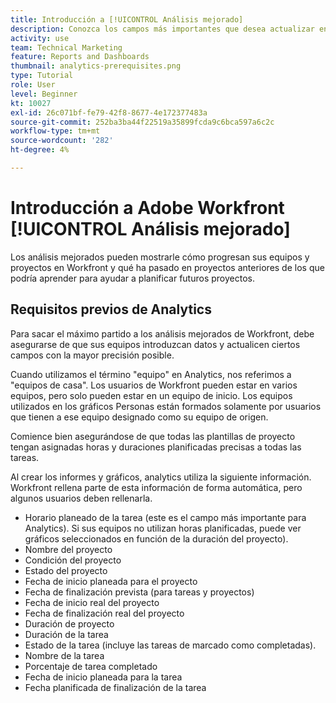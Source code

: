 ```yaml
---
title: Introducción a [!UICONTROL Análisis mejorado]
description: Conozca los campos más importantes que desea actualizar en Workfront para que Análisis mejorado le muestre cómo progresan sus equipos y proyectos en Workfront.
activity: use
team: Technical Marketing
feature: Reports and Dashboards
thumbnail: analytics-prerequisites.png
type: Tutorial
role: User
level: Beginner
kt: 10027
exl-id: 26c071bf-fe79-42f8-8677-4e172377483a
source-git-commit: 252ba3ba44f22519a35899fcda9c6bca597a6c2c
workflow-type: tm+mt
source-wordcount: '282'
ht-degree: 4%

---
```


# Introducción a Adobe Workfront [!UICONTROL Análisis mejorado]

Los análisis mejorados pueden mostrarle cómo progresan sus equipos y proyectos en Workfront y qué ha pasado en proyectos anteriores de los que podría aprender para ayudar a planificar futuros proyectos.

## Requisitos previos de Analytics

Para sacar el máximo partido a los análisis mejorados de Workfront, debe asegurarse de que sus equipos introduzcan datos y actualicen ciertos campos con la mayor precisión posible.

Cuando utilizamos el término &quot;equipo&quot; en Analytics, nos referimos a &quot;equipos de casa&quot;. Los usuarios de Workfront pueden estar en varios equipos, pero solo pueden estar en un equipo de inicio. Los equipos utilizados en los gráficos Personas están formados solamente por usuarios que tienen a ese equipo designado como su equipo de origen.

Comience bien asegurándose de que todas las plantillas de proyecto tengan asignadas horas y duraciones planificadas precisas a todas las tareas.

Al crear los informes y gráficos, analytics utiliza la siguiente información. Workfront rellena parte de esta información de forma automática, pero algunos usuarios deben rellenarla.

* Horario planeado de la tarea (este es el campo más importante para Analytics). Si sus equipos no utilizan horas planificadas, puede ver gráficos seleccionados en función de la duración del proyecto).
* Nombre del proyecto
* Condición del proyecto
* Estado del proyecto
* Fecha de inicio planeada para el proyecto
* Fecha de finalización prevista (para tareas y proyectos)
* Fecha de inicio real del proyecto
* Fecha de finalización real del proyecto
* Duración de proyecto
* Duración de la tarea
* Estado de la tarea (incluye las tareas de marcado como completadas).
* Nombre de la tarea
* Porcentaje de tarea completado
* Fecha de inicio planeada para la tarea
* Fecha planificada de finalización de la tarea
